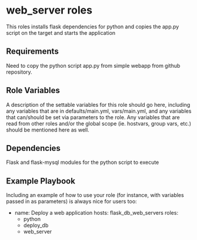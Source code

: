 web_server roles
=========

This roles installs flask dependencies for python and copies the app.py script on the target and starts the application

Requirements
------------

Need to copy the python script app.py from simple webapp from github repository.

Role Variables
--------------

A description of the settable variables for this role should go here, including any variables that are in defaults/main.yml, vars/main.yml, and any variables that can/should be set via parameters to the role. Any variables that are read from other roles and/or the global scope (ie. hostvars, group vars, etc.) should be mentioned here as well.

Dependencies
------------

Flask and flask-mysql modules for the python script to execute

Example Playbook
----------------

Including an example of how to use your role (for instance, with variables passed in as parameters) is always nice for users too:

-
  name: Deploy a web application
  hosts: flask_db_web_servers
  roles:
    - python
    - deploy_db
    - web_server